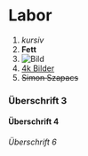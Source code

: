 # Labor


1. *kursiv*
1. **Fett**
1. ![Bild]()
1.  [4k Bilder](https://www.google.com/search?q=4k+bilder&client=firefox-b-ab&tbm=isch&source=iu&ictx=1&fir=CYhByLa0DVPypM%253A%252CYtmTJw9paLyXKM%252C_&usg=AI4_-kQefzWEm40Uu26JMDzo4ytc73utkA&sa=X&ved=2ahUKEwjzrejJsb_eAhUUhqYKHUqCDA8Q9QEwAHoECAYQBA#imgrc=ohCUj6V55Kh2TM:)
1. ~~Simon Szapacs~~  
### Überschrift 3 
#### Überschrift 4 
###### Überschrift 6
 
